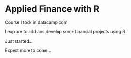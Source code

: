 # Applied Finance with R
Course I took in datacamp.com

I explore to add and develop some financial projects using R. 

Just started...

Expect more to come...
